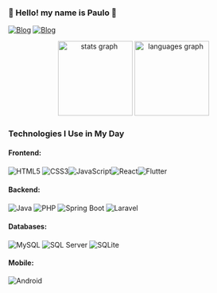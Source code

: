 ### 👋 Hello! my name is Paulo 👋
 [![Blog](https://img.shields.io/badge/Gmail-D14836?style=for-the-badge&logo=gmail&logoColor=white)](paulomaculuve758@gmail.com) [![Blog](https://img.shields.io/badge/LinkedIn-0077B5?style=for-the-badge&logo=linkedin&logoColor=white)](https://www.linkedin.com/in/paulo-maculuve/)

<div align="center">
  <img src="https://github-readme-stats.vercel.app/api?username=paulo-maculuve&show_icons=true&theme=tokyonight" height="150" alt="stats graph"  />
  <img src="https://github-readme-stats.vercel.app/api/top-langs?username=paulo-maculuve&locale=en&hide_title=false&layout=compact&card_width=320&langs_count=5&theme=tokyonight&hide_border=false" height="150" alt="languages graph"  />
</div>

### Technologies I Use in My Day

#### Frontend:
<img align="center" alt="HTML5" src="https://img.shields.io/badge/HTML5-E34F26?style=for-the-badge&logo=html5&logoColor=white"/> <img align="center" alt="CSS3" src="https://img.shields.io/badge/CSS3-1572B6?style=for-the-badge&logo=css3&logoColor=white"/><img align="center" alt="JavaScript" src="https://img.shields.io/badge/JavaScript-F7DF1E?style=for-the-badge&logo=javascript&logoColor=black"/><img align="center" alt="React" src="https://img.shields.io/badge/React-20232A?style=for-the-badge&logo=react&logoColor=61DAFB"/><img align="center" alt="Flutter" src="https://img.shields.io/badge/Flutter-02569B?style=for-the-badge&logo=flutter&logoColor=white"/>

#### Backend:
<img align="center" alt="Java" src="https://img.shields.io/badge/Java-ED8B00?style=for-the-badge&logo=java&logoColor=white"/> <img align="center" alt="PHP" src="https://img.shields.io/badge/PHP-777BB4?style=for-the-badge&logo=php&logoColor=white"/> <img align="center" alt="Spring Boot" src="https://img.shields.io/badge/Spring_Boot-6DB33F?style=for-the-badge&logo=spring&logoColor=white"/> <img align="center" alt="Laravel" src="https://img.shields.io/badge/Laravel-FF2D20?style=for-the-badge&logo=laravel&logoColor=white"/>

#### Databases:
<img align="center" alt="MySQL" src="https://img.shields.io/badge/MySQL-4479A1?style=for-the-badge&logo=mysql&logoColor=white"/> <img align="center" alt="SQL Server" src="https://img.shields.io/badge/SQL_Server-CC2927?style=for-the-badge&logo=microsoft-sql-server&logoColor=white"/> <img align="center" alt="SQLite" src="https://img.shields.io/badge/SQLite-003B57?style=for-the-badge&logo=sqlite&logoColor=white"/>

#### Mobile:
<img align="center" alt="Android" src="https://img.shields.io/badge/Android-3DDC84?style=for-the-badge&logo=android&logoColor=white"/>

